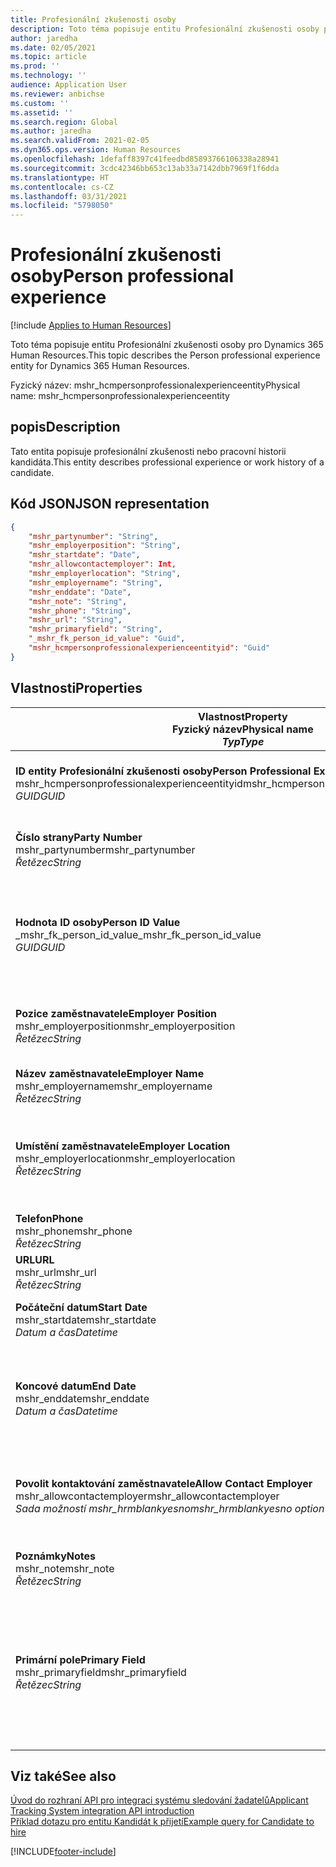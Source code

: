 ```yaml
---
title: Profesionální zkušenosti osoby
description: Toto téma popisuje entitu Profesionální zkušenosti osoby pro Dynamics 365 Human Resources.
author: jaredha
ms.date: 02/05/2021
ms.topic: article
ms.prod: ''
ms.technology: ''
audience: Application User
ms.reviewer: anbichse
ms.custom: ''
ms.assetid: ''
ms.search.region: Global
ms.author: jaredha
ms.search.validFrom: 2021-02-05
ms.dyn365.ops.version: Human Resources
ms.openlocfilehash: 1defaff8397c41feedbd85893766106338a28941
ms.sourcegitcommit: 3cdc42346bb653c13ab33a7142dbb7969f1f6dda
ms.translationtype: HT
ms.contentlocale: cs-CZ
ms.lasthandoff: 03/31/2021
ms.locfileid: "5798050"
---
```

# <a name="person-professional-experience"></a><span data-ttu-id="34776-103">Profesionální zkušenosti osoby</span><span class="sxs-lookup"><span data-stu-id="34776-103">Person professional experience</span></span>

[!include [Applies to Human Resources](../includes/applies-to-hr.md)]

<span data-ttu-id="34776-104">Toto téma popisuje entitu Profesionální zkušenosti osoby pro Dynamics 365 Human Resources.</span><span class="sxs-lookup"><span data-stu-id="34776-104">This topic describes the Person professional experience entity for Dynamics 365 Human Resources.</span></span>

<span data-ttu-id="34776-105">Fyzický název: mshr_hcmpersonprofessionalexperienceentity</span><span class="sxs-lookup"><span data-stu-id="34776-105">Physical name: mshr_hcmpersonprofessionalexperienceentity</span></span>

## <a name="description"></a><span data-ttu-id="34776-106">popis</span><span class="sxs-lookup"><span data-stu-id="34776-106">Description</span></span>

<span data-ttu-id="34776-107">Tato entita popisuje profesionální zkušenosti nebo pracovní historii kandidáta.</span><span class="sxs-lookup"><span data-stu-id="34776-107">This entity describes professional experience or work history of a candidate.</span></span>

## <a name="json-representation"></a><span data-ttu-id="34776-108">Kód JSON</span><span class="sxs-lookup"><span data-stu-id="34776-108">JSON representation</span></span>

```json
{
    "mshr_partynumber": "String",
    "mshr_employerposition": "String",
    "mshr_startdate": "Date",
    "mshr_allowcontactemployer": Int,
    "mshr_employerlocation": "String",
    "mshr_employername": "String",
    "mshr_enddate": "Date",
    "mshr_note": "String",
    "mshr_phone": "String",
    "mshr_url": "String",
    "mshr_primaryfield": "String",
    "_mshr_fk_person_id_value": "Guid",
    "mshr_hcmpersonprofessionalexperienceentityid": "Guid"
}
```

## <a name="properties"></a><span data-ttu-id="34776-109">Vlastnosti</span><span class="sxs-lookup"><span data-stu-id="34776-109">Properties</span></span>

| <span data-ttu-id="34776-110">Vlastnost</span><span class="sxs-lookup"><span data-stu-id="34776-110">Property</span></span><br><span data-ttu-id="34776-111">**Fyzický název**</span><span class="sxs-lookup"><span data-stu-id="34776-111">**Physical name**</span></span><br><span data-ttu-id="34776-112">**_Typ_**</span><span class="sxs-lookup"><span data-stu-id="34776-112">**_Type_**</span></span> | <span data-ttu-id="34776-113">Použít</span><span class="sxs-lookup"><span data-stu-id="34776-113">Use</span></span> | <span data-ttu-id="34776-114">popis</span><span class="sxs-lookup"><span data-stu-id="34776-114">Description</span></span> |
| --- | --- | --- |
| <span data-ttu-id="34776-115">**ID entity Profesionální zkušenosti osoby**</span><span class="sxs-lookup"><span data-stu-id="34776-115">**Person Professional Experience Entity ID**</span></span><br><span data-ttu-id="34776-116">mshr_hcmpersonprofessionalexperienceentityid</span><span class="sxs-lookup"><span data-stu-id="34776-116">mshr_hcmpersonprofessionalexperienceentityid</span></span><br><span data-ttu-id="34776-117">*GUID*</span><span class="sxs-lookup"><span data-stu-id="34776-117">*GUID*</span></span> | <span data-ttu-id="34776-118">Jen pro čtení</span><span class="sxs-lookup"><span data-stu-id="34776-118">Read-only</span></span><br><span data-ttu-id="34776-119">Povinná</span><span class="sxs-lookup"><span data-stu-id="34776-119">Required</span></span> | <span data-ttu-id="34776-120">Systémem generovaný jedinečný identifikátor pro záznam entity.</span><span class="sxs-lookup"><span data-stu-id="34776-120">System-generated unique identifier for the entity record.</span></span> |
| <span data-ttu-id="34776-121">**Číslo strany**</span><span class="sxs-lookup"><span data-stu-id="34776-121">**Party Number**</span></span><br><span data-ttu-id="34776-122">mshr_partynumber</span><span class="sxs-lookup"><span data-stu-id="34776-122">mshr_partynumber</span></span><br><span data-ttu-id="34776-123">*Řetězec*</span><span class="sxs-lookup"><span data-stu-id="34776-123">*String*</span></span> | <span data-ttu-id="34776-124">Čtení/zápis</span><span class="sxs-lookup"><span data-stu-id="34776-124">Read/write</span></span><br><span data-ttu-id="34776-125">Povinná</span><span class="sxs-lookup"><span data-stu-id="34776-125">Required</span></span> | <span data-ttu-id="34776-126">Jedinečný identifikátor záznamu osoby kandidáta.</span><span class="sxs-lookup"><span data-stu-id="34776-126">Unique identifier of the person record for the candidate.</span></span> |
| <span data-ttu-id="34776-127">**Hodnota ID osoby**</span><span class="sxs-lookup"><span data-stu-id="34776-127">**Person ID Value**</span></span><br><span data-ttu-id="34776-128">_mshr_fk_person_id_value</span><span class="sxs-lookup"><span data-stu-id="34776-128">_mshr_fk_person_id_value</span></span><br><span data-ttu-id="34776-129">*GUID*</span><span class="sxs-lookup"><span data-stu-id="34776-129">*GUID*</span></span> | <span data-ttu-id="34776-130">Jen pro čtení</span><span class="sxs-lookup"><span data-stu-id="34776-130">Read-only</span></span><br><span data-ttu-id="34776-131">Povinná</span><span class="sxs-lookup"><span data-stu-id="34776-131">Required</span></span><br><span data-ttu-id="34776-132">Cizí klíč: mshr_dirpersonentityid entity mshr_dirpersonentity</span><span class="sxs-lookup"><span data-stu-id="34776-132">Foreign key: mshr_dirpersonentityid of mshr_dirpersonentity</span></span> | <span data-ttu-id="34776-133">Systémem generovaný jedinečný identifikátor pro záznam entity osoby.</span><span class="sxs-lookup"><span data-stu-id="34776-133">System-generated unique identifier of the person entity record.</span></span> |
| <span data-ttu-id="34776-134">**Pozice zaměstnavatele**</span><span class="sxs-lookup"><span data-stu-id="34776-134">**Employer Position**</span></span><br><span data-ttu-id="34776-135">mshr_employerposition</span><span class="sxs-lookup"><span data-stu-id="34776-135">mshr_employerposition</span></span><br><span data-ttu-id="34776-136">*Řetězec*</span><span class="sxs-lookup"><span data-stu-id="34776-136">*String*</span></span> | <span data-ttu-id="34776-137">Čtení/zápis</span><span class="sxs-lookup"><span data-stu-id="34776-137">Read/write</span></span><br><span data-ttu-id="34776-138">Povinná</span><span class="sxs-lookup"><span data-stu-id="34776-138">Required</span></span> | <span data-ttu-id="34776-139">Titul kandidáta podle pozice, kterou zastával během zaměstnaneckého poměru.</span><span class="sxs-lookup"><span data-stu-id="34776-139">The position title held by the candidate while under employment.</span></span> |
| <span data-ttu-id="34776-140">**Název zaměstnavatele**</span><span class="sxs-lookup"><span data-stu-id="34776-140">**Employer Name**</span></span><br><span data-ttu-id="34776-141">mshr_employername</span><span class="sxs-lookup"><span data-stu-id="34776-141">mshr_employername</span></span><br><span data-ttu-id="34776-142">*Řetězec*</span><span class="sxs-lookup"><span data-stu-id="34776-142">*String*</span></span> | <span data-ttu-id="34776-143">Čtení/zápis</span><span class="sxs-lookup"><span data-stu-id="34776-143">Read/write</span></span><br><span data-ttu-id="34776-144">Povinná</span><span class="sxs-lookup"><span data-stu-id="34776-144">Required</span></span> | <span data-ttu-id="34776-145">Název zaměstnavatele.</span><span class="sxs-lookup"><span data-stu-id="34776-145">The name of the employer.</span></span> |
| <span data-ttu-id="34776-146">**Umístění zaměstnavatele**</span><span class="sxs-lookup"><span data-stu-id="34776-146">**Employer Location**</span></span><br><span data-ttu-id="34776-147">mshr_employerlocation</span><span class="sxs-lookup"><span data-stu-id="34776-147">mshr_employerlocation</span></span><br><span data-ttu-id="34776-148">*Řetězec*</span><span class="sxs-lookup"><span data-stu-id="34776-148">*String*</span></span> | <span data-ttu-id="34776-149">Čtení/zápis</span><span class="sxs-lookup"><span data-stu-id="34776-149">Read/write</span></span><br><span data-ttu-id="34776-150">Volitelné</span><span class="sxs-lookup"><span data-stu-id="34776-150">Optional</span></span> | <span data-ttu-id="34776-151">Geografické umístění zaměstnavatele.</span><span class="sxs-lookup"><span data-stu-id="34776-151">The employer’s location.</span></span> <span data-ttu-id="34776-152">Max. délka: 60.</span><span class="sxs-lookup"><span data-stu-id="34776-152">Max length: 60.</span></span> <span data-ttu-id="34776-153">Není definován ani vyžadován žádný konkrétní formát.</span><span class="sxs-lookup"><span data-stu-id="34776-153">No specific format defined or required.</span></span> |
| <span data-ttu-id="34776-154">**Telefon**</span><span class="sxs-lookup"><span data-stu-id="34776-154">**Phone**</span></span><br><span data-ttu-id="34776-155">mshr_phone</span><span class="sxs-lookup"><span data-stu-id="34776-155">mshr_phone</span></span><br><span data-ttu-id="34776-156">*Řetězec*</span><span class="sxs-lookup"><span data-stu-id="34776-156">*String*</span></span> | <span data-ttu-id="34776-157">Čtení/zápis</span><span class="sxs-lookup"><span data-stu-id="34776-157">Read/write</span></span><br><span data-ttu-id="34776-158">Volitelné</span><span class="sxs-lookup"><span data-stu-id="34776-158">Optional</span></span> | <span data-ttu-id="34776-159">Telefonní číslo zaměstnavatele.</span><span class="sxs-lookup"><span data-stu-id="34776-159">The employer’s phone number.</span></span> |
| <span data-ttu-id="34776-160">**URL**</span><span class="sxs-lookup"><span data-stu-id="34776-160">**URL**</span></span><br><span data-ttu-id="34776-161">mshr_url</span><span class="sxs-lookup"><span data-stu-id="34776-161">mshr_url</span></span><br><span data-ttu-id="34776-162">*Řetězec*</span><span class="sxs-lookup"><span data-stu-id="34776-162">*String*</span></span> | <span data-ttu-id="34776-163">Čtení/zápis</span><span class="sxs-lookup"><span data-stu-id="34776-163">Read/write</span></span><br><span data-ttu-id="34776-164">Volitelné</span><span class="sxs-lookup"><span data-stu-id="34776-164">Optional</span></span> | <span data-ttu-id="34776-165">Adresa URL webové stránky zaměstnavatele.</span><span class="sxs-lookup"><span data-stu-id="34776-165">The URL of the employer’s website.</span></span> |
| <span data-ttu-id="34776-166">**Počáteční datum**</span><span class="sxs-lookup"><span data-stu-id="34776-166">**Start Date**</span></span><br><span data-ttu-id="34776-167">mshr_startdate</span><span class="sxs-lookup"><span data-stu-id="34776-167">mshr_startdate</span></span><br><span data-ttu-id="34776-168">*Datum a čas*</span><span class="sxs-lookup"><span data-stu-id="34776-168">*Datetime*</span></span> | <span data-ttu-id="34776-169">Čtení/zápis</span><span class="sxs-lookup"><span data-stu-id="34776-169">Read/write</span></span><br><span data-ttu-id="34776-170">Povinná</span><span class="sxs-lookup"><span data-stu-id="34776-170">Required</span></span> | <span data-ttu-id="34776-171">Počáteční datum zaměstnaneckého poměru kandidáta.</span><span class="sxs-lookup"><span data-stu-id="34776-171">The start date of the candidate’s employment.</span></span> |
| <span data-ttu-id="34776-172">**Koncové datum**</span><span class="sxs-lookup"><span data-stu-id="34776-172">**End Date**</span></span><br><span data-ttu-id="34776-173">mshr_enddate</span><span class="sxs-lookup"><span data-stu-id="34776-173">mshr_enddate</span></span><br><span data-ttu-id="34776-174">*Datum a čas*</span><span class="sxs-lookup"><span data-stu-id="34776-174">*Datetime*</span></span> | <span data-ttu-id="34776-175">Čtení/zápis</span><span class="sxs-lookup"><span data-stu-id="34776-175">Read/write</span></span><br><span data-ttu-id="34776-176">Volitelné</span><span class="sxs-lookup"><span data-stu-id="34776-176">Optional</span></span> | <span data-ttu-id="34776-177">Koncové datum zaměstnaneckého poměru kandidáta, nebo null, pokud je kandidát zde stále zaměstnán.</span><span class="sxs-lookup"><span data-stu-id="34776-177">The end date of the candidate’s employment, or null if the candidate is still employed here.</span></span> |
| <span data-ttu-id="34776-178">**Povolit kontaktování zaměstnavatele**</span><span class="sxs-lookup"><span data-stu-id="34776-178">**Allow Contact Employer**</span></span><br><span data-ttu-id="34776-179">mshr_allowcontactemployer</span><span class="sxs-lookup"><span data-stu-id="34776-179">mshr_allowcontactemployer</span></span><br><span data-ttu-id="34776-180">*Sada možností mshr_hrmblankyesno*</span><span class="sxs-lookup"><span data-stu-id="34776-180">*mshr_hrmblankyesno option set*</span></span> | <span data-ttu-id="34776-181">Čtení/zápis</span><span class="sxs-lookup"><span data-stu-id="34776-181">Read/write</span></span><br><span data-ttu-id="34776-182">Volitelné</span><span class="sxs-lookup"><span data-stu-id="34776-182">Optional</span></span> | <span data-ttu-id="34776-183">Označuje, zda kandidát souhlasí s kontaktováním předchozího zaměstnavatele.</span><span class="sxs-lookup"><span data-stu-id="34776-183">Signifies whether the candidate allows contacting the previous employer.</span></span> |
| <span data-ttu-id="34776-184">**Poznámky**</span><span class="sxs-lookup"><span data-stu-id="34776-184">**Notes**</span></span><br><span data-ttu-id="34776-185">mshr_note</span><span class="sxs-lookup"><span data-stu-id="34776-185">mshr_note</span></span><br><span data-ttu-id="34776-186">*Řetězec*</span><span class="sxs-lookup"><span data-stu-id="34776-186">*String*</span></span> | <span data-ttu-id="34776-187">Čtení/zápis</span><span class="sxs-lookup"><span data-stu-id="34776-187">Read/write</span></span><br><span data-ttu-id="34776-188">Volitelné</span><span class="sxs-lookup"><span data-stu-id="34776-188">Optional</span></span> | <span data-ttu-id="34776-189">Poznámky určené pro náboráře nebo manažery náboru.</span><span class="sxs-lookup"><span data-stu-id="34776-189">Notes for use by the recruiter or hiring manager.</span></span> |
| <span data-ttu-id="34776-190">**Primární pole**</span><span class="sxs-lookup"><span data-stu-id="34776-190">**Primary Field**</span></span><br><span data-ttu-id="34776-191">mshr_primaryfield</span><span class="sxs-lookup"><span data-stu-id="34776-191">mshr_primaryfield</span></span><br><span data-ttu-id="34776-192">*Řetězec*</span><span class="sxs-lookup"><span data-stu-id="34776-192">*String*</span></span> | <span data-ttu-id="34776-193">Jen pro čtení</span><span class="sxs-lookup"><span data-stu-id="34776-193">Read-only</span></span><br><span data-ttu-id="34776-194">Povinná</span><span class="sxs-lookup"><span data-stu-id="34776-194">Required</span></span> | <span data-ttu-id="34776-195">Pole použité jako primární identifikátor záznamu entity.</span><span class="sxs-lookup"><span data-stu-id="34776-195">Field used as a primary identifier of the entity record.</span></span> <span data-ttu-id="34776-196">Kombinace čísla strany, počátečního data, pozice zaměstnavatele a názvu zaměstnavatele.</span><span class="sxs-lookup"><span data-stu-id="34776-196">Combination of party number, start date, employer position, and employer name.</span></span> |

## <a name="see-also"></a><span data-ttu-id="34776-197">Viz také</span><span class="sxs-lookup"><span data-stu-id="34776-197">See also</span></span>

[<span data-ttu-id="34776-198">Úvod do rozhraní API pro integraci systému sledování žadatelů</span><span class="sxs-lookup"><span data-stu-id="34776-198">Applicant Tracking System integration API introduction</span></span>](hr-admin-integration-ats-api-introduction.md)<br>
[<span data-ttu-id="34776-199">Příklad dotazu pro entitu Kandidát k přijetí</span><span class="sxs-lookup"><span data-stu-id="34776-199">Example query for Candidate to hire</span></span>](hr-admin-integration-ats-api-candidate-to-hire-example-query.md)



[!INCLUDE[footer-include](../includes/footer-banner.md)]